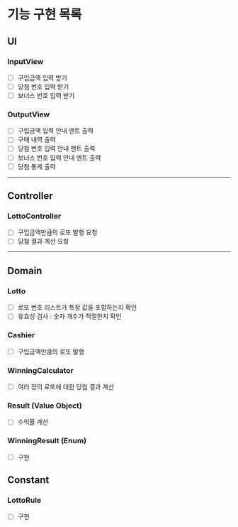 # 기능 구현 목록

## UI
### InputView
- [ ] 구입금액 입력 받기
- [ ] 당첨 번호 입력 받기
- [ ] 보너스 번호 입력 받기

### OutputView
- [ ] 구입금액 입력 안내 멘트 출력
- [ ] 구매 내역 출력
- [ ] 당첨 번호 입력 안내 멘트 출력
- [ ] 보너스 번호 입력 안내 멘트 출력
- [ ] 당첨 통계 출력
---

## Controller
### LottoController
- [ ] 구입금액만큼의 로또 발행 요청
- [ ] 당첨 결과 계산 요청
---

## Domain
### Lotto
- [ ] 로또 번호 리스트가 특정 값을 포함하는지 확인
- [ ] 유효성 검사 : 숫자 개수가 적절한지 확인

### Cashier
- [ ] 구입금액만큼의 로또 발행

### WinningCalculator
- [ ] 여러 장의 로또에 대한 당첨 결과 계산

### Result (Value Object)
- [ ] 수익률 계산

### WinningResult (Enum)
- [ ] 구현

## Constant
### LottoRule
- [ ] 구현
